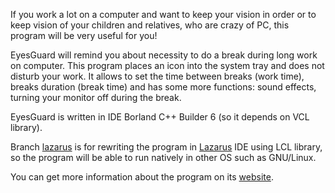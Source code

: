 If you work a lot on a computer and want to keep your vision in order or to keep vision of your children and relatives, who are crazy of PC, this program will be very useful for you!

EyesGuard will remind you about necessity to do a break during long work on computer. This program places an icon into the system tray and does not disturb your work. It allows to set the time between breaks (work time), breaks duration (break time) and has some more functions: sound effects, turning your monitor off during the break.

EyesGuard is written in IDE Borland C++ Builder 6 (so it depends on VCL library).

Branch [lazarus](http://github.com/mburyakov/eyesguard/tree/lazarus) is for rewriting
the program in [Lazarus](http://www.lazarus.freepascal.org) IDE using LCL library,
so the program will be able to run natively in other OS such as GNU/Linux.

You can get more information about the program on its [website](http://eyesguard.org).